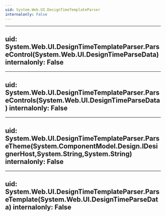 ```yaml
---
uid: System.Web.UI.DesignTimeTemplateParser
internalonly: False
---
```


---
uid: System.Web.UI.DesignTimeTemplateParser.ParseControl(System.Web.UI.DesignTimeParseData)
internalonly: False
---

---
uid: System.Web.UI.DesignTimeTemplateParser.ParseControls(System.Web.UI.DesignTimeParseData)
internalonly: False
---

---
uid: System.Web.UI.DesignTimeTemplateParser.ParseTheme(System.ComponentModel.Design.IDesignerHost,System.String,System.String)
internalonly: False
---

---
uid: System.Web.UI.DesignTimeTemplateParser.ParseTemplate(System.Web.UI.DesignTimeParseData)
internalonly: False
---
